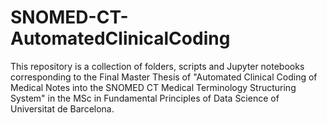# SNOMED-CT-AutomatedClinicalCoding

This repository is a collection of folders, scripts and Jupyter notebooks corresponding to the Final Master Thesis of "Automated Clinical Coding of Medical Notes into the SNOMED CT Medical Terminology Structuring System" in the MSc in Fundamental Principles of Data Science of Universitat de Barcelona.
